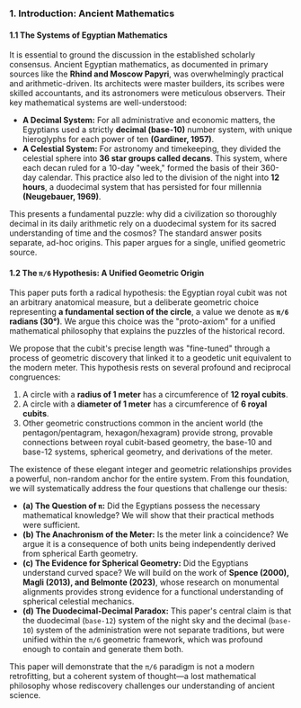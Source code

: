 ### **1. Introduction: Ancient Mathematics**

#### **1.1 The Systems of Egyptian Mathematics**

It is essential to ground the discussion in the established scholarly consensus. Ancient Egyptian mathematics, as documented in primary sources like the **Rhind and Moscow Papyri**, was overwhelmingly practical and arithmetic-driven. Its architects were master builders, its scribes were skilled accountants, and its astronomers were meticulous observers. Their key mathematical systems are well-understood:

*   **A Decimal System:** For all administrative and economic matters, the Egyptians used a strictly **decimal (base-10)** number system, with unique hieroglyphs for each power of ten **(Gardiner, 1957)**.
*   **A Celestial System:** For astronomy and timekeeping, they divided the celestial sphere into **36 star groups called decans**. This system, where each decan ruled for a 10-day "week," formed the basis of their 360-day calendar. This practice also led to the division of the night into **12 hours**, a duodecimal system that has persisted for four millennia **(Neugebauer, 1969)**.

This presents a fundamental puzzle: why did a civilization so thoroughly decimal in its daily arithmetic rely on a duodecimal system for its sacred understanding of time and the cosmos? The standard answer posits separate, ad-hoc origins. This paper argues for a single, unified geometric source.

#### **1.2 The `π/6` Hypothesis: A Unified Geometric Origin**

This paper puts forth a radical hypothesis: the Egyptian royal cubit was not an arbitrary anatomical measure, but a deliberate geometric choice representing **a fundamental section of the circle**, a value we denote as **`π/6` radians (30°)**. We argue this choice was the "proto-axiom" for a unified mathematical philosophy that explains the puzzles of the historical record.

We propose that the cubit's precise length was "fine-tuned" through a process of geometric discovery that linked it to a geodetic unit equivalent to the modern meter. This hypothesis rests on several profound and reciprocal congruences:

1.  A circle with a **radius of 1 meter** has a circumference of **12 royal cubits**.
2.  A circle with a **diameter of 1 meter** has a circumference of **6 royal cubits**.
3.  Other geometric constructions common in the ancient world (the pentagon/pentagram, hexagon/hexagram) provide strong, provable connections between royal cubit-based geometry, the base-10 and base-12 systems, spherical geometry, and derivations of the meter. 

The existence of these elegant integer and geometric relationships provides a powerful, non-random anchor for the entire system. From this foundation, we will systematically address the four questions that challenge our thesis:

*   **(a) The Question of `π`:** Did the Egyptians possess the necessary mathematical knowledge? We will show that their practical methods were sufficient.
*   **(b) The Anachronism of the Meter:** Is the meter link a coincidence? We argue it is a consequence of both units being independently derived from spherical Earth geometry.
*   **(c) The Evidence for Spherical Geometry:** Did the Egyptians understand curved space? We will build on the work of **Spence (2000), Magli (2013), and Belmonte (2023)**, whose research on monumental alignments provides strong evidence for a functional understanding of spherical celestial mechanics.
*   **(d) The Duodecimal-Decimal Paradox:** This paper's central claim is that the duodecimal (`base-12`) system of the night sky and the decimal (`base-10`) system of the administration were not separate traditions, but were unified within the `π/6` geometric framework, which was profound enough to contain and generate them both.

This paper will demonstrate that the `π/6` paradigm is not a modern retrofitting, but a coherent system of thought—a lost mathematical philosophy whose rediscovery challenges our understanding of ancient science.